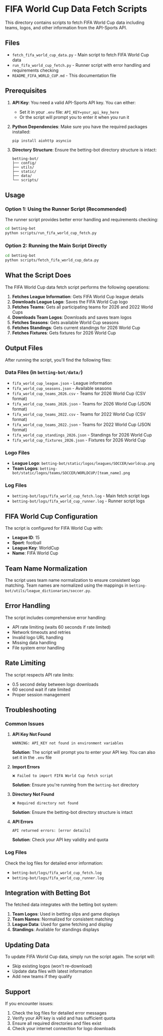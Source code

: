 # FIFA World Cup Data Fetch Scripts

This directory contains scripts to fetch FIFA World Cup data including teams, logos, and other information from the API-Sports API.

## Files

- `fetch_fifa_world_cup_data.py` - Main script to fetch FIFA World Cup data
- `run_fifa_world_cup_fetch.py` - Runner script with error handling and requirements checking
- `README_FIFA_WORLD_CUP.md` - This documentation file

## Prerequisites

1. **API Key**: You need a valid API-Sports API key. You can either:
   - Set it in your `.env` file: `API_KEY=your_api_key_here`
   - Or the script will prompt you to enter it when you run it

2. **Python Dependencies**: Make sure you have the required packages installed:
   ```bash
   pip install aiohttp asyncio
   ```

3. **Directory Structure**: Ensure the betting-bot directory structure is intact:
   ```
   betting-bot/
   ├── config/
   ├── utils/
   ├── static/
   ├── data/
   └── scripts/
   ```

## Usage

### Option 1: Using the Runner Script (Recommended)

The runner script provides better error handling and requirements checking:

```bash
cd betting-bot
python scripts/run_fifa_world_cup_fetch.py
```

### Option 2: Running the Main Script Directly

```bash
cd betting-bot
python scripts/fetch_fifa_world_cup_data.py
```

## What the Script Does

The FIFA World Cup data fetch script performs the following operations:

1. **Fetches League Information**: Gets FIFA World Cup league details
2. **Downloads League Logo**: Saves the FIFA World Cup logo
3. **Fetches Teams**: Gets all participating teams for 2026 and 2022 World Cups
4. **Downloads Team Logos**: Downloads and saves team logos
5. **Fetches Seasons**: Gets available World Cup seasons
6. **Fetches Standings**: Gets current standings for 2026 World Cup
7. **Fetches Fixtures**: Gets fixtures for 2026 World Cup

## Output Files

After running the script, you'll find the following files:

### Data Files (in `betting-bot/data/`)
- `fifa_world_cup_league.json` - League information
- `fifa_world_cup_seasons.json` - Available seasons
- `fifa_world_cup_teams_2026.csv` - Teams for 2026 World Cup (CSV format)
- `fifa_world_cup_teams_2026.json` - Teams for 2026 World Cup (JSON format)
- `fifa_world_cup_teams_2022.csv` - Teams for 2022 World Cup (CSV format)
- `fifa_world_cup_teams_2022.json` - Teams for 2022 World Cup (JSON format)
- `fifa_world_cup_standings_2026.json` - Standings for 2026 World Cup
- `fifa_world_cup_fixtures_2026.json` - Fixtures for 2026 World Cup

### Logo Files
- **League Logo**: `betting-bot/static/logos/leagues/SOCCER/worldcup.png`
- **Team Logos**: `betting-bot/static/logos/teams/SOCCER/WORLDCUP/[team_name].png`

### Log Files
- `betting-bot/logs/fifa_world_cup_fetch.log` - Main fetch script logs
- `betting-bot/logs/fifa_world_cup_runner.log` - Runner script logs

## FIFA World Cup Configuration

The script is configured for FIFA World Cup with:
- **League ID**: 15
- **Sport**: football
- **League Key**: WorldCup
- **Name**: FIFA World Cup

## Team Name Normalization

The script uses team name normalization to ensure consistent logo matching. Team names are normalized using the mappings in `betting-bot/utils/league_dictionaries/soccer.py`.

## Error Handling

The script includes comprehensive error handling:
- API rate limiting (waits 60 seconds if rate limited)
- Network timeouts and retries
- Invalid logo URL handling
- Missing data handling
- File system error handling

## Rate Limiting

The script respects API rate limits:
- 0.5 second delay between logo downloads
- 60 second wait if rate limited
- Proper session management

## Troubleshooting

### Common Issues

1. **API Key Not Found**
   ```
   WARNING: API_KEY not found in environment variables
   ```
   **Solution**: The script will prompt you to enter your API key. You can also set it in the `.env` file

2. **Import Errors**
   ```
   ❌ Failed to import FIFA World Cup fetch script
   ```
   **Solution**: Ensure you're running from the `betting-bot` directory

3. **Directory Not Found**
   ```
   ❌ Required directory not found
   ```
   **Solution**: Ensure the betting-bot directory structure is intact

4. **API Errors**
   ```
   API returned errors: [error details]
   ```
   **Solution**: Check your API key validity and quota

### Log Files

Check the log files for detailed error information:
- `betting-bot/logs/fifa_world_cup_fetch.log`
- `betting-bot/logs/fifa_world_cup_runner.log`

## Integration with Betting Bot

The fetched data integrates with the betting bot system:

1. **Team Logos**: Used in betting slips and game displays
2. **Team Names**: Normalized for consistent matching
3. **League Data**: Used for game fetching and display
4. **Standings**: Available for standings displays

## Updating Data

To update FIFA World Cup data, simply run the script again. The script will:
- Skip existing logos (won't re-download)
- Update data files with latest information
- Add new teams if they qualify

## Support

If you encounter issues:
1. Check the log files for detailed error messages
2. Verify your API key is valid and has sufficient quota
3. Ensure all required directories and files exist
4. Check your internet connection for logo downloads
